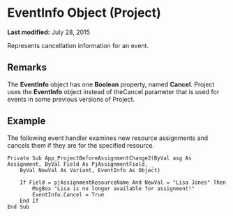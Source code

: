
# EventInfo Object (Project)

 **Last modified:** July 28, 2015

Represents cancellation information for an event.

## Remarks

The  **EventInfo** object has one **Boolean** property, named **Cancel**. Project uses the  **EventInfo** object instead of theCancel parameter that is used for events in some previous versions of Project.


## Example

The following event handler examines new resource assignments and cancels them if they are for the specified resource.


```
Private Sub App_ProjectBeforeAssignmentChange2(ByVal asg As Assignment, ByVal Field As PjAssignmentField, _ 
    ByVal NewVal As Variant, EventInfo As Object) 
 
    If Field = pjAssignmentResourceName And NewVal = "Lisa Jones" Then 
        MsgBox "Lisa is no longer available for assignment!" 
        EventInfo.Cancel = True 
    End If 
End Sub
```

